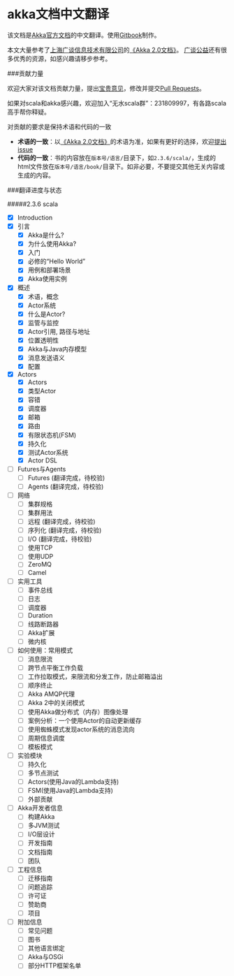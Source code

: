 akka文档中文翻译
===========

该文档是[Akka官方文档](http://akka.io/docs)的中文翻译。使用[Gitbook](https://www.gitbook.io/)制作。

本文大量参考了[上海广谈信息技术有限公司](http://www.gtan.com/)的[《Akka 2.0文档》](http://www.gtan.com/welfare04.html)。
[广谈公益](http://www.gtan.com/welfare.html)还有很多优秀的资源，如感兴趣请移步参考。

###贡献力量

欢迎大家对该文档贡献力量，提出[宝贵意见](../../issues)，修改并提交[Pull Requests](../../pulls)。

如果对scala和akka感兴趣，欢迎加入“无水scala群”：231809997，有各路scala高手帮你释疑。

对贡献的要求是保持术语和代码的一致

* **术语的一致**：以[《Akka 2.0文档》](http://www.gtan.com/welfare04.html)的术语为准，如果有更好的选择，欢迎[提出issue](../../issues)
* **代码的一致**：书的内容放在`版本号/语言/`目录下，如`2.3.6/scala/`，生成的html文件放在`版本号/语言/book/`目录下。如非必要，不要提交其他无关内容或生成的内容。

###翻译进度与状态

#####2.3.6 scala

* [x] Introduction
* [x] 引言
   * [x] Akka是什么?
   * [x] 为什么使用Akka?
   * [x] 入门
   * [x] 必修的“Hello World”
   * [x] 用例和部署场景
   * [x] Akka使用实例
* [x] 概述
   * [x] 术语，概念
   * [x] Actor系统
   * [x] 什么是Actor?
   * [x] 监管与监控
   * [x] Actor引用, 路径与地址
   * [x] 位置透明性
   * [x] Akka与Java内存模型
   * [x] 消息发送语义
   * [x] 配置
* [x] Actors
   * [x] Actors
   * [x] 类型Actor
   * [x] 容错
   * [x] 调度器
   * [x] 邮箱
   * [x] 路由
   * [x] 有限状态机(FSM)
   * [x] 持久化
   * [x] 测试Actor系统
   * [x] Actor DSL
* [ ] Futures与Agents
   * [ ] Futures (翻译完成，待校验)
   * [ ] Agents (翻译完成，待校验)
* [ ] 网络
   * [ ] 集群规格
   * [ ] 集群用法
   * [ ] 远程 (翻译完成，待校验)
   * [ ] 序列化 (翻译完成，待校验)
   * [ ] I/O (翻译完成，待校验)
   * [ ] 使用TCP
   * [ ] 使用UDP
   * [ ] ZeroMQ
   * [ ] Camel
* [ ] 实用工具
   * [ ] 事件总线
   * [ ] 日志
   * [ ] 调度器
   * [ ] Duration
   * [ ] 线路断路器
   * [ ] Akka扩展
   * [ ] 微内核
* [ ] 如何使用：常用模式
   * [ ] 消息限流
   * [ ] 跨节点平衡工作负载
   * [ ] 工作拉取模式，来限流和分发工作，防止邮箱溢出
   * [ ] 顺序终止
   * [ ] Akka AMQP代理
   * [ ] Akka 2中的关闭模式
   * [ ] 使用Akka做分布式（内存）图像处理
   * [ ] 案例分析：一个使用Actor的自动更新缓存
   * [ ] 使用蜘蛛模式发现actor系统的消息流向
   * [ ] 周期信息调度
   * [ ] 模板模式
* [ ] 实验模块
   * [ ] 持久化
   * [ ] 多节点测试
   * [ ] Actors(使用Java的Lambda支持)
   * [ ] FSM(使用Java的Lambda支持)
   * [ ] 外部贡献
* [ ] Akka开发者信息
   * [ ] 构建Akka
   * [ ] 多JVM测试
   * [ ] I/O层设计
   * [ ] 开发指南
   * [ ] 文档指南
   * [ ] 团队
* [ ] 工程信息
   * [ ] 迁移指南
   * [ ] 问题追踪
   * [ ] 许可证
   * [ ] 赞助商
   * [ ] 项目
* [ ] 附加信息
   * [ ] 常见问题
   * [ ] 图书
   * [ ] 其他语言绑定
   * [ ] Akka与OSGi
   * [ ] 部分HTTP框架名单
